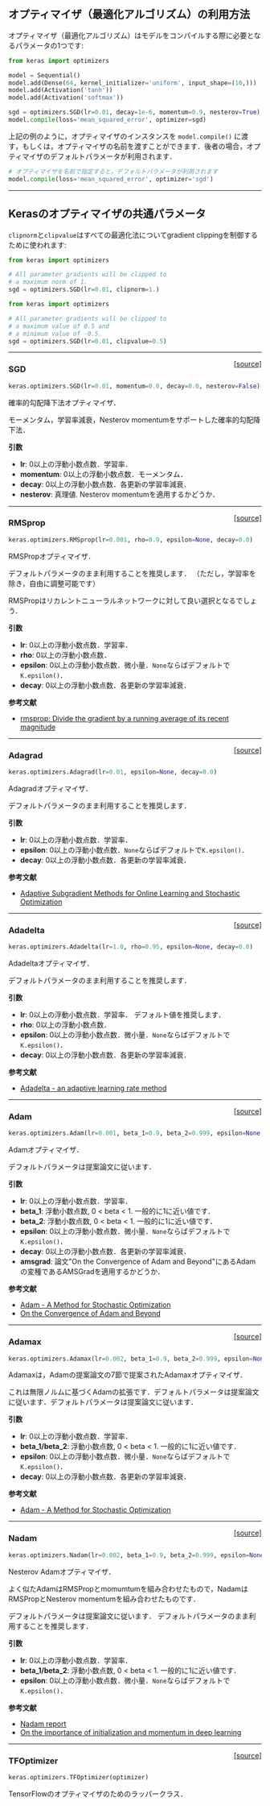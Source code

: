 ## オプティマイザ（最適化アルゴリズム）の利用方法

オプティマイザ（最適化アルゴリズム）はモデルをコンパイルする際に必要となるパラメータの1つです:

```python
from keras import optimizers

model = Sequential()
model.add(Dense(64, kernel_initializer='uniform', input_shape=(10,)))
model.add(Activation('tanh'))
model.add(Activation('softmax'))

sgd = optimizers.SGD(lr=0.01, decay=1e-6, momentum=0.9, nesterov=True)
model.compile(loss='mean_squared_error', optimizer=sgd)
```

上記の例のように，オプティマイザのインスタンスを `model.compile()` に渡す，もしくは，オプティマイザの名前を渡すことができます．後者の場合，オプティマイザのデフォルトパラメータが利用されます．

```python
# オプティマイザを名前で指定すると，デフォルトパラメータが利用されます
model.compile(loss='mean_squared_error', optimizer='sgd')
```

----

## Kerasのオプティマイザの共通パラメータ

`clipnorm`と`clipvalue`はすべての最適化法についてgradient clippingを制御するために使われます:

```python
from keras import optimizers

# All parameter gradients will be clipped to
# a maximum norm of 1.
sgd = optimizers.SGD(lr=0.01, clipnorm=1.)
```

```python
from keras import optimizers

# All parameter gradients will be clipped to
# a maximum value of 0.5 and
# a minimum value of -0.5.
sgd = optimizers.SGD(lr=0.01, clipvalue=0.5)
```

----

<span style="float:right;">[[source]](https://github.com/keras-team/keras/blob/master/keras/optimizers.py#L130)</span>
### SGD

```python
keras.optimizers.SGD(lr=0.01, momentum=0.0, decay=0.0, nesterov=False)
```

確率的勾配降下法オプティマイザ．

モーメンタム，学習率減衰，Nesterov momentumをサポートした確率的勾配降下法．

__引数__

- __lr__: 0以上の浮動小数点数．学習率．
- __momentum__: 0以上の浮動小数点数．モーメンタム．
- __decay__: 0以上の浮動小数点数．各更新の学習率減衰．
- __nesterov__: 真理値. Nesterov momentumを適用するかどうか．

----

<span style="float:right;">[[source]](https://github.com/keras-team/keras/blob/master/keras/optimizers.py#L193)</span>
### RMSprop

```python
keras.optimizers.RMSprop(lr=0.001, rho=0.9, epsilon=None, decay=0.0)
```

RMSPropオプティマイザ．

デフォルトパラメータのまま利用することを推奨します．
（ただし，学習率を除き，自由に調整可能です）

RMSPropはリカレントニューラルネットワークに対して良い選択となるでしょう．

__引数__

- __lr__: 0以上の浮動小数点数．学習率．
- __rho__: 0以上の浮動小数点数．
- __epsilon__: 0以上の浮動小数点数．微小量．`None`ならばデフォルトで`K.epsilon()`．
- __decay__: 0以上の浮動小数点数．各更新の学習率減衰．

__参考文献__

- [rmsprop: Divide the gradient by a running average of its recent magnitude](http://www.cs.toronto.edu/~tijmen/csc321/slides/lecture_slides_lec6.pdf)

----

<span style="float:right;">[[source]](https://github.com/keras-team/keras/blob/master/keras/optimizers.py#L260)</span>
### Adagrad

```python
keras.optimizers.Adagrad(lr=0.01, epsilon=None, decay=0.0)
```

Adagradオプティマイザ．

デフォルトパラメータのまま利用することを推奨します．

__引数__

- __lr__: 0以上の浮動小数点数．学習率．
- __epsilon__: 0以上の浮動小数点数．`None`ならばデフォルトで`K.epsilon()`．
- __decay__: 0以上の浮動小数点数．各更新の学習率減衰．

__参考文献__

- [Adaptive Subgradient Methods for Online Learning and Stochastic Optimization](http://www.jmlr.org/papers/volume12/duchi11a/duchi11a.pdf)

----

<span style="float:right;">[[source]](https://github.com/keras-team/keras/blob/master/keras/optimizers.py#L319)</span>
### Adadelta

```python
keras.optimizers.Adadelta(lr=1.0, rho=0.95, epsilon=None, decay=0.0)
```

Adadeltaオプティマイザ．

デフォルトパラメータのまま利用することを推奨します．

__引数__

- __lr__: 0以上の浮動小数点数．学習率．
    デフォルト値を推奨します．
- __rho__: 0以上の浮動小数点数．
- __epsilon__: 0以上の浮動小数点数．微小量．`None`ならばデフォルトで`K.epsilon()`．
- __decay__: 0以上の浮動小数点数．各更新の学習率減衰．

__参考文献__

- [Adadelta - an adaptive learning rate method](http://arxiv.org/abs/1212.5701)

----

<span style="float:right;">[[source]](https://github.com/keras-team/keras/blob/master/keras/optimizers.py#L392)</span>
### Adam

```python
keras.optimizers.Adam(lr=0.001, beta_1=0.9, beta_2=0.999, epsilon=None, decay=0.0, amsgrad=False)
```

Adamオプティマイザ．

デフォルトパラメータは提案論文に従います．

__引数__

- __lr__: 0以上の浮動小数点数．学習率．
- __beta_1__: 浮動小数点数, 0 < beta < 1. 一般的に1に近い値です．
- __beta_2__: 浮動小数点数, 0 < beta < 1. 一般的に1に近い値です．
- __epsilon__: 0以上の浮動小数点数．微小量．`None`ならばデフォルトで`K.epsilon()`．
- __decay__: 0以上の浮動小数点数．各更新の学習率減衰．
- __amsgrad__: 論文"On the Convergence of Adam and Beyond"にあるAdamの変種であるAMSGradを適用するかどうか．

__参考文献__

- [Adam - A Method for Stochastic Optimization](http://arxiv.org/abs/1412.6980v8)
- [On the Convergence of Adam and Beyond](https://openreview.net/forum?id=ryQu7f-RZ)

----

<span style="float:right;">[[source]](https://github.com/keras-team/keras/blob/master/keras/optimizers.py#L481)</span>
### Adamax

```python
keras.optimizers.Adamax(lr=0.002, beta_1=0.9, beta_2=0.999, epsilon=None, decay=0.0)
```

Adamaxは，Adamの提案論文の7節で提案されたAdamaxオプティマイザ．

これは無限ノルムに基づくAdamの拡張です．デフォルトパラメータは提案論文に従います．デフォルトパラメータは提案論文に従います．

__引数__

- __lr__: 0以上の浮動小数点数．学習率．
- __beta_1/beta_2__: 浮動小数点数, 0 < beta < 1. 一般的に1に近い値です．
- __epsilon__: 0以上の浮動小数点数．微小量．`None`ならばデフォルトで`K.epsilon()`．
- __decay__: 0以上の浮動小数点数．各更新の学習率減衰．

__参考文献__

- [Adam - A Method for Stochastic Optimization](http://arxiv.org/abs/1412.6980v8)

----

<span style="float:right;">[[source]](https://github.com/keras-team/keras/blob/master/keras/optimizers.py#L558)</span>
### Nadam

```python
keras.optimizers.Nadam(lr=0.002, beta_1=0.9, beta_2=0.999, epsilon=None, schedule_decay=0.004)
```

Nesterov Adamオプティマイザ．

よく似たAdamはRMSPropとmomumtumを組み合わせたもので，NadamはRMSPropとNesterov momentumを組み合わせたものです．

デフォルトパラメータは提案論文に従います．
デフォルトパラメータのまま利用することを推奨します．

__引数__

- __lr__: 0以上の浮動小数点数．学習率．
- __beta_1/beta_2__: 浮動小数点数, 0 < beta < 1. 一般的に1に近い値です．
- __epsilon__: 0以上の浮動小数点数．微小量．`None`ならばデフォルトで`K.epsilon()`．

__参考文献__

- [Nadam report](http://cs229.stanford.edu/proj2015/054_report.pdf)
- [On the importance of initialization and momentum in deep learning](http://www.cs.toronto.edu/~fritz/absps/momentum.pdf)
----

<span style="float:right;">[[source]](https://github.com/keras-team/keras/blob/master/keras/optimizers.py#L644)</span>
### TFOptimizer

```python
keras.optimizers.TFOptimizer(optimizer)
```

TensorFlowのオプティマイザのためのラッパークラス．
